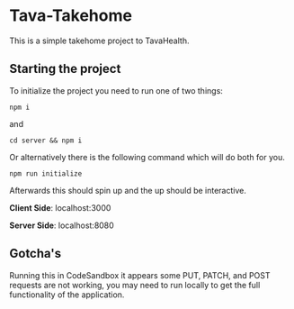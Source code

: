 # Tava-Takehome

This is a simple takehome project to TavaHealth.

## Starting the project

To initialize the project you need to run one of two things:

```nodejs
npm i
```

and

``` 
cd server && npm i 
```

Or alternatively there is the following command which will do both for you.

```
npm run initialize
```

Afterwards this should spin up and the up should be interactive.

**Client Side**: localhost:3000

**Server Side**: localhost:8080

## Gotcha's

Running this in CodeSandbox it appears some PUT, PATCH, and POST requests are not working, you may need to run locally to get the full functionality of the application.